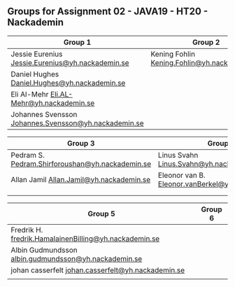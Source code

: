 ## Groups for Assignment 02 - JAVA19 - HT20 - Nackademin

| Group 1                                               | Group 2                                               |
|-------------------------------------------------------|-------------------------------------------------------|
| Jessie Eurenius Jessie.Eurenius@yh.nackademin.se      | Kening Fohlin	Kening.Fohlin@yh.nackademin.se          |
| Daniel Hughes	Daniel.Hughes@yh.nackademin.se          | |
| Eli Al-Mehr	Eli.AL-Mehr@yh.nackademin.se              | |
| Johannes Svensson	Johannes.Svensson@yh.nackademin.se  | |

| Group 3                                               | Group 4                                               |
|-------------------------------------------------------|-------------------------------------------------------|
| Pedram S.	Pedram.Shirforoushan@yh.nackademin.se       | Linus Svahn	Linus.Svahn@yh.nackademin.se            |
| Allan Jamil	Allan.Jamil@yh.nackademin.se              | Eleonor van B.	Eleonor.vanBerkel@yh.nackademin.se  |
|                                                       |               
|                                                       | 

| Group 5                                               | Group 6                                               |
|-------------------------------------------------------|-------------------------------------------------------|
| Fredrik H. fredrik.HamalainenBilling@yh.nackademin.se | |
| Albin Gudmundsson albin.gudmundsson@yh.nackademin.se  | |
| johan casserfelt johan.casserfelt@yh.nackademin.se    | |
|      | |
